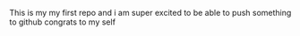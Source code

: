 This is my my first repo and i am super excited to be able to push something to github  congrats to my self
